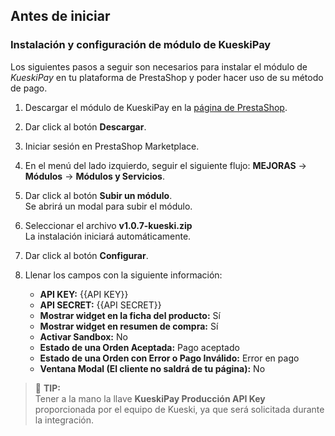 ## Antes de iniciar

### Instalación y configuración de módulo de KueskiPay
Los siguientes pasos a seguir son necesarios para instalar el módulo de _KueskiPay_ en tu plataforma de PrestaShop y poder hacer uso de su método de pago. 

1. Descargar el módulo de KueskiPay en la [página de PrestaShop](https://addons.prestashop.com/es/pago-tarjeta-carteras-digitales/51986-kueski-pay-compra-a-plazos-y-sin-tarjeta.html). 

2. Dar click al botón **Descargar**.

3. Iniciar sesión en PrestaShop Marketplace. 

4. En el menú del lado izquierdo, seguir el siguiente flujo: **MEJORAS** -> **Módulos** -> **Módulos y Servicios**. 

5. Dar click al botón **Subir un módulo**. <br>
Se abrirá un modal para subir el módulo. 

6. Seleccionar el archivo **v1.0.7-kueski.zip** <br>
La instalación iniciará automáticamente. 

7. Dar click al botón **Configurar**.

8. Llenar los campos con la siguiente información:
   * **API KEY:** {{API KEY}} <br>
   * **API SECRET:** {{API SECRET}} <br>
   * **Mostrar widget en la ficha del producto:** Sí <br>
   * **Mostrar widget en resumen de compra:** Sí <br>
   * **Activar Sandbox:** No <br>
   * **Estado de una Orden Aceptada:** Pago aceptado <br>
   * **Estado de una Orden con Error o Pago Inválido:** Error en pago <br>
   * **Ventana Modal (El cliente no saldrá de tu página):** No <br>

> :page_facing_up: **TIP:**  
> Tener a la mano la llave **KueskiPay Producción API Key** proporcionada por el equipo de Kueski, ya que será solicitada durante la integración.